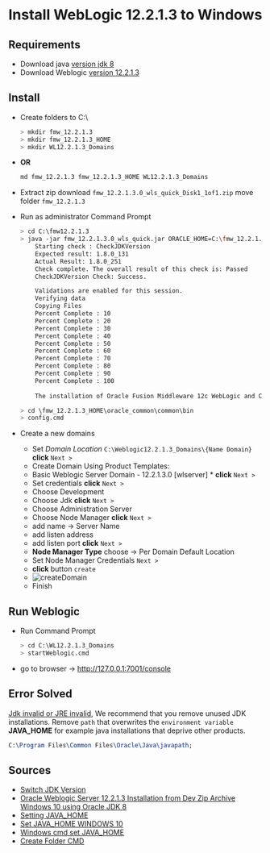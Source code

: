 # Install WebLogic 12.2.1.3 to Windows

## **Requirements**

* Download java [version jdk 8](https://www.oracle.com/java/technologies/javase/javase-jdk8-downloads.html)
* Download Weblogic [version 12.2.1.3](https://www.oracle.com/middleware/technologies/weblogic-server-installers-downloads.html)

## Install

* Create folders to C:\

  ```bash
  > mkdir fmw_12.2.1.3
  > mkdir fmw_12.2.1.3_HOME
  > mkdir WL12.2.1.3_Domains
  ```

* **OR** 

  ```bash
  md fmw_12.2.1.3 fmw_12.2.1.3_HOME WL12.2.1.3_Domains
  ```

* Extract zip download `fmw_12.2.1.3.0_wls_quick_Disk1_1of1.zip` move folder `fmw_12.2.1.3`

* Run as administrator Command Prompt

  ```bash
  > cd C:\fmw12.2.1.3
  > java -jar fmw_12.2.1.3.0_wls_quick.jar ORACLE_HOME=C:\fmw_12.2.1.3_HOME
      Starting check : CheckJDKVersion
      Expected result: 1.8.0_131
      Actual Result: 1.8.0_251
      Check complete. The overall result of this check is: Passed
      CheckJDKVersion Check: Success.
  
      Validations are enabled for this session.
      Verifying data
      Copying Files
      Percent Complete : 10
      Percent Complete : 20
      Percent Complete : 30
      Percent Complete : 40
      Percent Complete : 50
      Percent Complete : 60
      Percent Complete : 70
      Percent Complete : 80
      Percent Complete : 90
      Percent Complete : 100
      
      The installation of Oracle Fusion Middleware 12c WebLogic and Coherence Developer 12.2.1.3.0 completed successfully.
  
  ```

  ```bash
  > cd \fmw_12.2.1.3_HOME\oracle_common\common\bin
  > config.cmd
  ```

* Create a new domains

  * Set *Domain Location* `C:\Weblogic12.2.1.3_Domains\{Name Domain}` **click** `Next >`
  * Create Domain Using Product Templates:
  * Basic Weblogic Server Domain - 12.2.1.3.0 [wlserver] * **click** `Next >`
  * Set credentials **click** `Next >`
  * Choose Development 
  * Choose Jdk **click** `Next >`
  * Choose Administration Server
  * Choose Node Manager **click** `Next >`
  * add name -> Server Name
  * add listen address
  * add listen port **click** `Next >`
  * **Node Manager Type** choose -> Per Domain Default Location
  * Set Node Manager Credentials `Next >`
  * **click** button `create`
  * ![createDomain](https://miro.medium.com/max/1592/1*seVquFWk8ld_LCS3h6SZig.png)
  * Finish 

## Run Weblogic

- Run Command Prompt

  ```bash
  > cd C:\WL12.2.1.3_Domains
  > startWeblogic.cmd
  ```

- go to browser -> http://127.0.0.1:7001/console

## Error Solved

[Jdk invalid or JRE invalid](https://www.codejava.net/ides/eclipse/how-to-run-eclipse-under-different-version-of-jdk-or-jre), We recommend that you remove unused JDK installations. Remove `path` that overwrites the `environment variable` **JAVA_HOME** for example java installations that deprive other products.

```tex
C:\Program Files\Common Files\Oracle\Java\javapath;
```

## Sources 

* [Switch JDK Version](https://stackoverflow.com/questions/47469310/switch-jdk-version-in-windows-10-cmd)
* [Oracle Weblogic Server 12.2.1.3 Installation from Dev Zip Archive Windows 10 using Oracle JDK 8](https://www.youtube.com/watch?v=jKdVOV9ZlVk) 
* [Setting JAVA_HOME](https://confluence.atlassian.com/doc/setting-the-java_home-variable-in-windows-8895.html)
* [Set JAVA_HOME WINDOWS 10](https://javatutorial.net/set-java-home-windows-10)
* [Windows cmd set JAVA_HOME](https://bytenota.com/windows-cmd-set-java_home-variable-using-command-prompt/)
* [Create Folder CMD](https://www.tech-recipes.com/rx/57409/create-folder-using-cmd-windows/)
